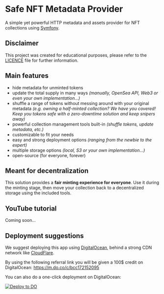 # Safe NFT Metadata Provider

A simple yet powerful HTTP metadata and assets provider for NFT collections using [Symfony](https://www.symfony.com).

## Disclaimer
This project was created for educational purposes, please refer to the [LICENCE](LICENSE) file for further information.

## Main features
- hide metadata for unminted tokens
- update the total supply in many ways _(manually, OpenSea API, Web3 or even your own implementation...)_
- shuffle a range of tokens without messing around with your original metadata
  _(e.g. owning a half-minted collection? We have you covered! Keep you tokens safe with a zero-downtime solution
  and keep snipers away)_
- powerful collection management tools built-in _(shuffle tokens, update metadata, etc.)_
- customizable to fit your needs
- easy and strong deployment options _(ranging from the newbie to the expert)_
- multiple storage options _(local, S3 or your own implementation...)_
- open-source (for everyone, forever)

## Meant for decentralization
This solution provides a **fair minting experience for everyone**.
Use it during the minting stage, then move your collection back to a decentralized storage using the included tools.

## YouTube tutorial
Coming soon...

## Deployment suggestions
We suggest deploying this app using [DigitalOcean](https://m.do.co/c/bcc172152095), behind a strong CDN network like
[CloudFlare](https://www.cloudflare.com).

By using the following referral link you will be given a 100$ credit on DigitalOcean: https://m.do.co/c/bcc172152095

You can also do a one-click deployment on DigitalOcean:

[![Deploy to DO](https://www.deploytodo.com/do-btn-blue.svg)](https://cloud.digitalocean.com/apps/new?repo=https://github.com/hashlips-lab/safe-nft-metadata-provider/tree/main&refcode=bcc172152095)
